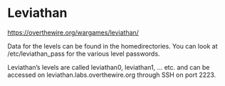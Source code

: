 # Leviathan
https://overthewire.org/wargames/leviathan/

Data for the levels can be found in the homedirectories. You can look at /etc/leviathan_pass for the various level passwords.

Leviathan’s levels are called leviathan0, leviathan1, … etc. and can be accessed on 
leviathan.labs.overthewire.org 
through SSH on port 2223.